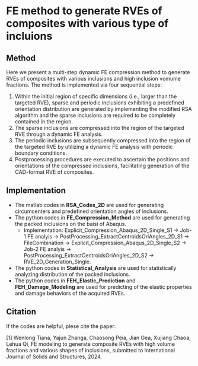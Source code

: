 # FE method to generate RVEs of composites with various type of incluions

## Method
Here we present a multi-step dynamic FE compression method to generate RVEs of composites with various inclusions and high inclusion vomume fractions. The method is implemented via four sequential steps:  
1. Within the initial region of specific dimensions (i.e., larger than the targeted RVE), sparse and periodic inclusions exhibiting a predefined orientation distribution are generated by implementing the modified RSA algorithm and the sparse inclusions are required to be completely contained in the region.
2. The sparse inclusions are compressed into the region of the targeted RVE through a dynamic FE analysis.
3. The periodic inclusions are subsequently compressed into the region of the targeted RVE by utilizing a dynamic FE analysis with periodic boundary conditions.
4. Postprocessing procedures are executed to ascertain the positions and orientations of the compressed inclusions, facilitating generation of the CAD-format RVE of composites.

## Implementation

- The matlab codes in **RSA_Codes_2D** are used for generating circumcenters and predefined orientation angles of inclusions.
- The python codes in **FE_Compression_Method** are used for generating the packed inclusions on the baisi of Abaqus.
  - Implementation: Explicit_Compression_Abaqus_2D_Single_S1 -> Job-1 FE analyis -> PostProcessing_ExtractCentroidsOriAngles_2D_S1 -> FileCombination -> Explicit_Compression_Abaqus_2D_Single_S2 -> Job-2 FE analyis -> PostProcessing_ExtractCentroidsOriAngles_2D_S2 -> RVE_2D_Generation_Single.
- The python codes in **Statistical_Analysis** are used for statistically analyzing distribution of the packed inclusions.
- The python codes in **FEH_Elastic_Prediction** and **FEH_Damage_Modeling** are used for predicting of the elastic properties and damage behaviors of the acquired RVEs.

## Citation

If the codes are helpful, plese cite the paper:

[1] Wenlong Tiana, Yajun Zhanga, Chaosong Peia, Jian Gea, Xujiang Chaoa, Lehua Qi, FE modeling to generate composite RVEs with high volume fractions and various shapes of inclusions, submitted to International Journal of Solids and Structures, 2024.
